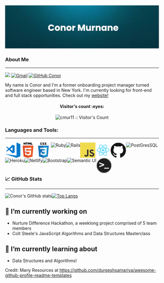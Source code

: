 
[<img src="https://github.com/cmur11/cmur11/blob/main/banner.png"  >](https://www.conormurnane.us/)<br/>

### About Me
- - - -
<a href="https://www.linkedin.com/in/conor-murnane/"><img src="https://img.shields.io/badge/-Conor%20Murnane-0077B5?style=flat&logo=Linkedin&logoColor=white"/></a>
[![Gmail](https://img.shields.io/badge/-conormurnane11@gmail.com-c14438?style=flat&logo=Gmail&logoColor=white)](mailto:conormurnane11@gmail.com)
[![GitHub Conor](https://img.shields.io/github/followers/cmur11?label=follow&style=social)](https://github.com/cmur11)
<br/> 
  
My name is Conor and I'm a former onboarding project manager turned software engineer based in New York. I'm currently looking for front-end and full stack opportunities. Check out my [website!](https://www.conormurnane.us/) 
<br/>
<h4 align="center">Visitor's count :eyes:</h4>

<p align="center"><img src="https://profile-counter.glitch.me/{cmur11}/count.svg" alt="cmur11 :: Visitor's Count" /></p>


### Languages and Tools:
- - - -
<img align="left" alt="Visual Studio Code" height=
"50" src="https://raw.githubusercontent.com/github/explore/80688e429a7d4ef2fca1e82350fe8e3517d3494d/topics/visual-studio-code/visual-studio-code.png" />
<img align="left" alt="HTML5" height="50" src="https://raw.githubusercontent.com/github/explore/80688e429a7d4ef2fca1e82350fe8e3517d3494d/topics/html/html.png" />
<img align="left" alt="CSS3"  height="50" src="https://raw.githubusercontent.com/github/explore/80688e429a7d4ef2fca1e82350fe8e3517d3494d/topics/css/css.png" />
<img align="left" alt="Ruby" height="50" src="https://miro.medium.com/max/1420/1*9hd_8qR0CMZ8L0pVbFLjDw.png" />
<img align="left" alt="Rails" height="50" src="https://icon-library.net/images/ruby-on-rails-icon/ruby-on-rails-icon-29.jpg" />
<img align="left" alt="JavaScript" height="50" 
src="https://raw.githubusercontent.com/github/explore/80688e429a7d4ef2fca1e82350fe8e3517d3494d/topics/javascript/javascript.png" />
<img align="left" alt="React" height="50" src="https://raw.githubusercontent.com/github/explore/80688e429a7d4ef2fca1e82350fe8e3517d3494d/topics/react/react.png" />
<img align="left" alt="GitHub" height="50" src="https://raw.githubusercontent.com/github/explore/78df643247d429f6cc873026c0622819ad797942/topics/github/github.png" />
<img align="left" alt="PostGresSQL" height="50" src="https://cdn.iconscout.com/icon/free/png-512/postgresql-226047.png" />
<img align="left" alt="Heroku" height="50" src="https://cdn.iconscout.com/icon/free/png-512/heroku-225989.png" />
<img align="left" alt="Netlify" height="50" src="https://iconape.com/wp-content/png_logo_vector/netlify-logo.png" />
<img align="left" alt="Bootstrap" height="50" src="https://icon2.cleanpng.com/20180328/wfe/kisspng-bootstrap-logo-computer-software-web-application-p-b-5abb6c2a77e0c9.047132091522232362491.jpg" />
<img align="left" alt="Semantic UI" height="50" src="https://pics.freeicons.io/uploads/icons/png/14959074241551942826-512.png" />
<img align="left" alt="Terminal" height="50" src="https://raw.githubusercontent.com/github/explore/80688e429a7d4ef2fca1e82350fe8e3517d3494d/topics/terminal/terminal.png" /><br/><br/><br/><br/><br/>


### 📈 GitHub Stats
- - - -
![Conor's GitHub stats](https://github-readme-stats.vercel.app/api?username=cmur11&show_icons=true)[![Top Langs](https://github-readme-stats.vercel.app/api/top-langs/?username=cmur11&layout=compact)](https://github.com/cmur11/github-readme-stats)


## 🔭 I’m currently working on 
- Nurture Difference Hackathon, a weeklong project comprised of 5 team members
- Colt Steele's JavaScript Algorithms and Data Structures Masterclass

## 🌱 I’m currently learning about
- Data Structures and Algorithms!



Credit: Many Resources at https://github.com/durgeshsamariya/awesome-github-profile-readme-templates
